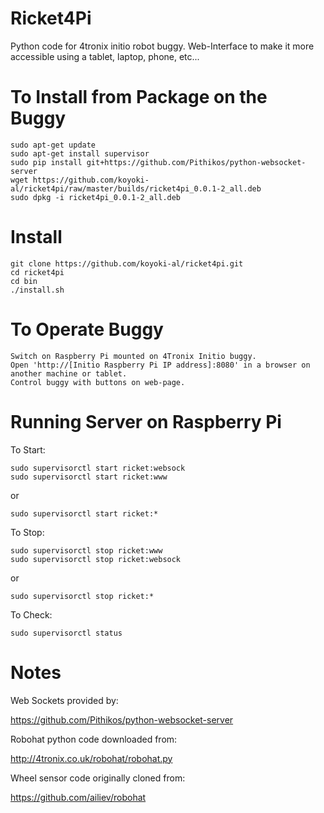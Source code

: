 # Ricket4Pi

Python code for 4tronix initio robot buggy. Web-Interface to make it more accessible using a tablet, laptop, phone, etc...

# To Install from Package on the Buggy

    sudo apt-get update
    sudo apt-get install supervisor
    sudo pip install git+https://github.com/Pithikos/python-websocket-server
    wget https://github.com/koyoki-al/ricket4pi/raw/master/builds/ricket4pi_0.0.1-2_all.deb
    sudo dpkg -i ricket4pi_0.0.1-2_all.deb


# Install

    git clone https://github.com/koyoki-al/ricket4pi.git
    cd ricket4pi
    cd bin
    ./install.sh

# To Operate Buggy

    Switch on Raspberry Pi mounted on 4Tronix Initio buggy.
    Open 'http://[Initio Raspberry Pi IP address]:8080' in a browser on another machine or tablet.
    Control buggy with buttons on web-page.
   

# Running Server on Raspberry Pi

To Start:

    sudo supervisorctl start ricket:websock
    sudo supervisorctl start ricket:www

or

    sudo supervisorctl start ricket:*

To Stop:
    
    sudo supervisorctl stop ricket:www
    sudo supervisorctl stop ricket:websock

or

    sudo supervisorctl stop ricket:*
   
To Check:

    sudo supervisorctl status


# Notes

Web Sockets provided by:

https://github.com/Pithikos/python-websocket-server

Robohat python code downloaded from:

http://4tronix.co.uk/robohat/robohat.py

Wheel sensor code originally cloned from:

https://github.com/ailiev/robohat

